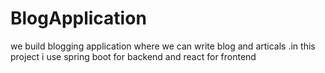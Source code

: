 # BlogApplication
we build blogging application where we can write blog and articals .in this project i use spring boot for backend and react for frontend 

